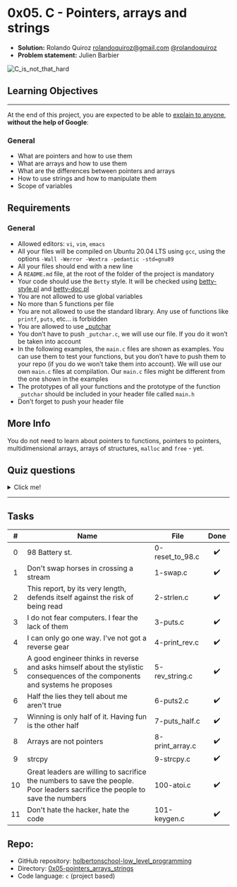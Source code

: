 # 0x05. C - Pointers, arrays and strings

- **Solution:** Rolando Quiroz [rolandoquiroz@gmail.com](rolandoquiroz@gmail.com) [@rolandoquiroz](https://github.com/rolandoquiroz)
- **Problem statement:** Julien Barbier

![C_is_not_that_hard](https://s3.amazonaws.com/intranet-projects-files/holbertonschool-low_level_programming/216/IMG_2410.JPG "C_is_not_that_hard")


## Learning Objectives
----------------------

At the end of this project, you are expected to be able to [explain to anyone](https://fs.blog/2021/02/feynman-learning-technique/ "explain to anyone"), **without the help of Google**:

### General

*   What are pointers and how to use them
*   What are arrays and how to use them
*   What are the differences between pointers and arrays
*   How to use strings and how to manipulate them
*   Scope of variables


Requirements
------------

### General

*   Allowed editors: `vi`, `vim`, `emacs`
*   All your files will be compiled on Ubuntu 20.04 LTS using `gcc`, using the options `-Wall -Werror -Wextra -pedantic -std=gnu89`
*   All your files should end with a new line
*   A `README.md` file, at the root of the folder of the project is mandatory
*   Your code should use the `Betty` style. It will be checked using [betty-style.pl](https://github.com/holbertonschool/Betty/blob/master/betty-style.pl "betty-style.pl") and [betty-doc.pl](https://github.com/holbertonschool/Betty/blob/master/betty-doc.pl "betty-doc.pl")
*   You are not allowed to use global variables
*   No more than 5 functions per file
*   You are not allowed to use the standard library. Any use of functions like `printf`, `puts`, etc… is forbidden
*   You are allowed to use [_putchar](https://github.com/holbertonschool/_putchar.c/blob/master/_putchar.c "_putchar")
*   You don’t have to push `_putchar.c`, we will use our file. If you do it won’t be taken into account
*   In the following examples, the `main.c` files are shown as examples. You can use them to test your functions, but you don’t have to push them to your repo (if you do we won’t take them into account). We will use our own `main.c` files at compilation. Our `main.c` files might be different from the one shown in the examples
*   The prototypes of all your functions and the prototype of the function `_putchar` should be included in your header file called `main.h`
*   Don’t forget to push your header file

More Info
------------

You do not need to learn about pointers to functions, pointers to pointers, multidimensional arrays, arrays of structures, `malloc` and `free` - yet.

## Quiz questions

<details>
    <summary>Click me!</summary>

### Question #0

What is the size of a pointer to a `char` (on a 64-bit architecture)

- [ ] 1 byte
- [ ] 2 bytes
- [ ] 4 bytes
- [x] 8 bytes


### Question #1

What is the size of a pointer to an `int` (on a 64-bit architecture)

- [ ] 1 byte
- [ ] 2 bytes
- [ ] 4 bytes
- [x] 8 bytes

### Question #2

If we have a variable called `var` of type `int`, how can we get its address in memory?

- [ ] *var
- [ ] *(var)
- [x] &var

### Question #3

What is the identifier to print an address with `printf`?

- [ ] %a
- [ ] %d
- [x] %p
- [ ] %x

### Question #4

The process of getting the value that is stored in the memory location pointed to by a pointer is called:

- [ ] Pointing
- [ ] Accesing
- [x] Dereferencing
- [ ] Casting

### Question #5

Is it possible to declare a pointer to a pointer?

- [x] Yes
- [ ] No
- [ ] It depends on the type the pointer is pointing to

### Question #6

What happens when one tries to access an illegal memory location?

- [ ] The operation is ignored
- [x] Segmentation fault
- [ ] The computer shuts down
- [ ] There’s a chance for the computer to catch fire, and sometimes even explode

### Question #7

What is the value of `n` after the following code is executed?

```C
int n = 98;
int *p = &n;
```
- [ ] 0
- [x] 98
- [ ] 99
- [ ] 402

### Question #8

What is the value of `n` after the following code is executed?

```C
int n = 98;
int *p = &n;

p = 402;
```
- [ ] 0
- [x] 98
- [ ] 99
- [ ] 402

### Question #9

What is the value of `n` after the following code is executed?

```C
int n = 98;
int *p = &n;

*p = 402;
```
- [ ] 0
- [ ] 98
- [ ] 99
- [x] 402

### Question #10

What is the value of `n` after the following code is executed?

```C
int n = 98;
int *p = &n;

*p++;
```
- [ ] 0
- [x] 98
- [ ] 99
- [ ] 402

### Question #11

We declare the following variable

```C
int arr[5];
```

What is the size in memory of the variable `arr`?

- [ ] 4 bytes
- [ ] 5 bytes
- [ ] 8 bytes
- [ ] 10 bytes
- [ ] 32 bytes
- [x] 20 bytes

### Question #12

We declare the following variable

```C
int arr[5];
```

What is the equivalent of typing `arr[2]`?

- [ ] arr + 2
- [ ] *arr + 2
- [x] *(arr + 2)

</details>

* * *

Tasks
-----

|  #  | Name | File | Done |
|:---:|------|------|:------:|
| 0 |  98 Battery st.  |  0-reset_to_98.c  |  :heavy_check_mark:  |
| 1 |  Don't swap horses in crossing a stream  |   1-swap.c  | :heavy_check_mark:   |
| 2 |  This report, by its very length, defends itself against the risk of being read    |   2-strlen.c   |   :heavy_check_mark:   |
| 3 |  I do not fear computers. I fear the lack of them     |   3-puts.c   |   :heavy_check_mark:   |
| 4 |  I can only go one way. I've not got a reverse gear   |   4-print_rev.c   |  :heavy_check_mark:    |
| 5 |  A good engineer thinks in reverse and asks himself about the stylistic consequences of the components and systems he proposes     |  5-rev_string.c    |   :heavy_check_mark:   |
| 6 |  Half the lies they tell about me aren't true   |   6-puts2.c    |  :heavy_check_mark:   |
| 7 |  Winning is only half of it. Having fun is the other half  |  7-puts_half.c  |  :heavy_check_mark:    |
| 8 |  Arrays are not pointers  |   8-print_array.c  |  :heavy_check_mark:    |
| 9 | strcpy |  9-strcpy.c  |  :heavy_check_mark:    |
| 10 |  Great leaders are willing to sacrifice the numbers to save the people. Poor leaders sacrifice the people to save the numbers  |   100-atoi.c   |   :heavy_check_mark:   |
| 11 |  Don't hate the hacker, hate the code  |   101-keygen.c  |   :heavy_check_mark:   |

Repo:
-----------
- GitHub repository: [holbertonschool-low_level_programming](https://github.com/rolandoquiroz/holbertonschool-low_level_programming)
- Directory: [0x05-pointers_arrays_strings](https://github.com/rolandoquiroz/holbertonschool-low_level_programming/tree/master/0x05-pointers_arrays_strings)
- Code language: `c` (project based) 
